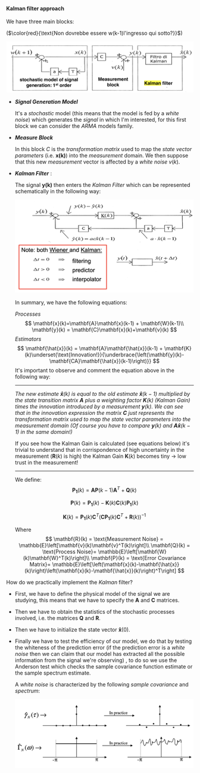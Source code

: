 #### Kalman filter approach

We have three main blocks:

($\color{red}{\text{Non dovrebbe essere w(k-1)l'ingresso qui sotto?}}$)

![](images/kalman1.png)

- ***Signal Generation Model***

	It's a *stochastic* model (this means that the model is fed by a *white noise*) which generates the *signal* in which I'm interested, for this first block we can consider the $ARMA$ models family.

- ***Measure Block***

	In this block $C$ is the *transformation matrix* used to map the *state vector parameters* (i.e. $\mathbf{x(k)}$) into the *measurement* domain. We then suppose that this new *measurement* vector is affected by a *white noise*  $v(k)$.

- ***Kalman Filter*** : 

	The signal $\mathbf{y(k)}$ then enters the *Kalman Filter* which can be represented schematically in the following way:

	![](images/KF6.png)

	In summary, we have the following equations:

	*Processes*
	$$
	\mathbf{x}(k)=\mathbf{A}\mathbf{x}(k-1) + \mathbf{W}(k-1)\\
	\mathbf{y}(k) = \mathbf{C}\mathbf{x}(k)+\mathbf{v}(k)
	$$
	*Estimators*
	$$
	\mathbf{\hat{x}}(k) = \mathbf{A}\mathbf{\hat{x}}(k-1) + \mathbf{K}(k)\underset{\text{Innovation!}}{\underbrace{\left(\mathbf{y}(k)-\mathbf{CA}\mathbf{\hat{x}}(k-1)\right)}}
	$$
	It's important to observe and comment the equation above in the following way:

	----

	*The new estimate $\mathbf{\hat{x}}(k)$ is equal to the old estimate $\mathbf{\hat{x}}(k-1)$ multiplied by the state transition matrix $\mathbf{A}$ plus a weighting factor $\mathbf{K}(k)$ (Kalman Gain) times the innovation introduced by a measurement $\mathbf{y}(k)$. We can see that in the innovation expression the matrix $\mathbf{C}$ just represents the transformation matrix used to map the state vector parameters into the measurement domain (Of course you have to compare $\mathbf{y}(k)$ and $\mathbf{A}\mathbf{\hat{x}}(k-1)$ in the same domain!)*

	If you see how the Kalman Gain is calculated (see equations below) it's trivial to understand that in corrispondence of high uncertainty in the measurement ($\mathbf{R}(k)$ is high) the Kalman Gain $\mathbf{K}(k)$ becomes tiny $\to$ low trust in the measurement!

	---

	We define:
	$$
	\mathbf{P_1}(k)=\mathbf{A}\mathbf{P}(k-1)\mathbf{A}^T 
	  	+\mathbf{Q}(k)
	$$

	$$
	\mathbf{P}(k) = \mathbf{P_1}(k) - \mathbf{K}(k)\mathbf{C}(k)\mathbf{P_1}(k)
	$$

	$$
	\mathbf{K}(k) = \mathbf{P_1}(k)\mathbf{C}^T\left(\mathbf{C}\mathbf{P_1}(k)\mathbf{C}^T+\mathbf{R}(k)\right)^{-1}
	$$

	Where
	$$
		\mathbf{R}(k) = \text{Measurement Noise} = \mathbb{E}\left[\mathbf{v}(k)\mathbf{v}^T(k)\right]\\
		\mathbf{Q}(k) = \text{Process Noise}= \mathbb{E}\left[\mathbf{W}(k)\mathbf{W}^T(k)\right]\\
		  	\mathbf{P}(k) = \text{Error Covariance Matrix}= \mathbb{E}\left[\left(\mathbf{x}(k)-\mathbf{\hat{x}}(k)\right)\left(\mathbf{x}(k)-\mathbf{\hat{x}}(k)\right)^T\right]
	$$


How do we practically implement the *Kalman* filter?

- First, we have to define the physical model of the signal we are studying, this means that we have to specify the $\mathbf{A}$ and $\mathbf{C}$ matrices.

- Then we have to obtain the statistics of the stochastic processes involved, i.e. the matrices $\mathbf{Q}$ and $\mathbf{R}$.

- Then we have to initialize the state vector $\mathbf{\hat{x}}(0)$.

- Finally we have to test the efficiency of our model, we do that by testing the whiteness of the prediction error (if the prediction error is a *white noise* then we can claim that our model has extracted all the possible information from the signal we're observing) , to do so we use the Anderson test which checks the sample covariance function estimate or the sample spectrum  estimate.

	A *white noise* is characterized by the following *sample covariance* and *spectrum*:

	![](images/Anderson.png)


